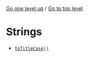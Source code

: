 <!-- generated by markdown-notes-tree -->

<!-- upward navigation links generated by markdown-notes-tree start here -->

[Go one level up](..) / [Go to top level](../..)

<!-- upward navigation links generated by markdown-notes-tree end here -->

# Strings

<!-- optional markdown-notes-tree directory description starts here -->

<!-- optional markdown-notes-tree directory description ends here -->

- [`toTitleCase()`](toTitleCase\(\).md)

